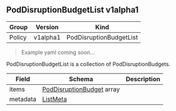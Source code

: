 ## PodDisruptionBudgetList v1alpha1

Group        | Version     | Kind
------------ | ---------- | -----------
Policy | v1alpha1 | PodDisruptionBudgetList

> Example yaml coming soon...



PodDisruptionBudgetList is a collection of PodDisruptionBudgets.



Field        | Schema     | Description
------------ | ---------- | -----------
items | [PodDisruptionBudget](#poddisruptionbudget-v1alpha1) array | 
metadata | [ListMeta](#listmeta-unversioned) | 

